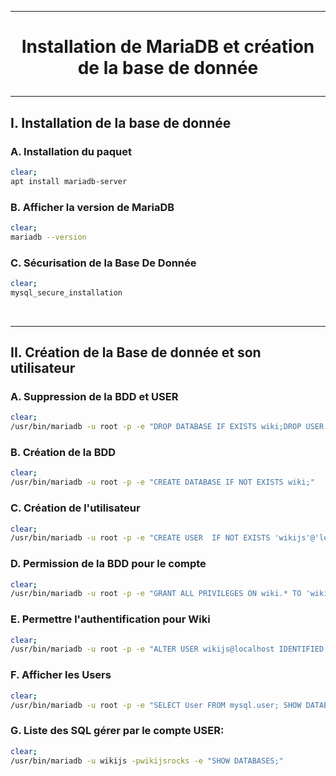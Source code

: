 ------------------------------------------------------------------------------------------------------------
# <p align='center'> Installation de MariaDB et création de la base de donnée </p>
------------------------------------------------------------------------------------------------------------
## I. Installation de la base de donnée
### A. Installation du paquet
```bash
clear;
apt install mariadb-server
```

### B. Afficher la version de MariaDB
```bash
clear;
mariadb --version
```

### C. Sécurisation de la Base De Donnée
```bash
clear;
mysql_secure_installation
```

<br />

------------------------------------------------------------------------------------------------------------
## II. Création de la Base de donnée et son utilisateur
### A. Suppression de la BDD et USER
```bash
clear;
/usr/bin/mariadb -u root -p -e "DROP DATABASE IF EXISTS wiki;DROP USER IF EXISTS 'wikijs'@'localhost';"
```

### B. Création de la BDD
```bash
clear;
/usr/bin/mariadb -u root -p -e "CREATE DATABASE IF NOT EXISTS wiki;"
```

### C. Création de l'utilisateur
```bash
clear;
/usr/bin/mariadb -u root -p -e "CREATE USER  IF NOT EXISTS 'wikijs'@'localhost' IDENTIFIED BY 'wikijsrocks';"
```

### D. Permission de la BDD pour le compte
```bash
clear;
/usr/bin/mariadb -u root -p -e "GRANT ALL PRIVILEGES ON wiki.* TO 'wikijs'@'localhost';"
```

### E. Permettre l'authentification pour Wiki
```bash
clear;
/usr/bin/mariadb -u root -p -e "ALTER USER wikijs@localhost IDENTIFIED VIA mysql_native_password USING PASSWORD('wikijsrocks');"
```

### F. Afficher les Users 
```bash
clear;
/usr/bin/mariadb -u root -p -e "SELECT User FROM mysql.user; SHOW DATABASES;"
```

### G. Liste des SQL gérer par le compte USER:
```bash
clear;
/usr/bin/mariadb -u wikijs -pwikijsrocks -e "SHOW DATABASES;"
```

